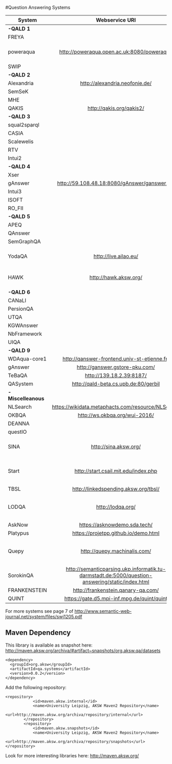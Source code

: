 #Question Answering Systems

| System        |                   Webservice URI                  | Comment                   | Included|
|---------------|:-------------------------------------------------:|---------------------------|---------|
| **-QALD 1** |
| FREYA         |                                                   |                           |         |
| poweraqua     | http://poweraqua.open.ac.uk:8080/poweraqua        |  webservice not reachable |         |
| SWIP          |                                                   |                           |         |
| **-QALD 2** |
| Alexandria    | http://alexandria.neofonie.de/                    |                           |         |
| SemSeK        |                                                   |                           |         |
| MHE           |                                                   |                           |         |
| QAKIS         | http://qakis.org/qakis2/                          |                           |    X    |
| **-QALD 3** |
| squal2sparql  |                                                   |                           |         |
| CASIA         |                                                   |                           |         |
| Scalewelis    |                                                   |                           |         |
| RTV           |                                                   |                           |         |
| Intui2        |                                                   |                           |         |
| **-QALD 4** |
| Xser          |                                                   |                           |         |
| gAnswer       | http://59.108.48.18:8080/gAnswer/ganswer.jsp      |                           |         |
| Intui3        |                                                   |                           |         |
| ISOFT         |                                                   |                           |         |
| RO_FII        |                                                   |                           |         |
| **-QALD 5** |
| APEQ          |                                                   |                           |         |
| QAnswer       |                                                   |                           |         |
| SemGraphQA    |                                                   |                           |         |
| YodaQA        | http://live.ailao.eu/                             | webservice not working    |     X   |
| HAWK          | http://hawk.aksw.org/                             | webservice not working    |     X   |
| **-QALD 6** |
| CANaLI        |                                                   |                           |         |
| PersionQA     |                                                   |                           |         |
| UTQA          |                                                   |                           |         |
| KGWAnswer     |                                                   |                           |         |
| NbFramework   |                                                   |                           |         |
| UIQA          |                                                   |                           |         |
| **-QALD 9** |
| WDAqua-core1  | http://qanswer-frontend.univ-st-etienne.fr/       |                           |     X   |
| gAnswer       | http://ganswer.gstore-pku.com/                    |                           |     X   |
| TeBaQA        | http://139.18.2.39:8187/                          |                           |     X   |
| QASystem      | http://qald-beta.cs.upb.de:80/gerbil              |                           |     X   |
| **-Miscelleanous** |
| NLSearch      | https://wikidata.metaphacts.com/resource/NLSearch |                           |         |
| OKBQA         | http://ws.okbqa.org/wui-2016/                     |                           |     X   |
| DEANNA        |                                                   |                           |         |
| questIO       |                                                   |                           |         |
| SINA          | http://sina.aksw.org/                             | webservice not reachable  |     X   |
| Start         | http://start.csail.mit.edu/index.php              | non-uniform answer format |     X   |
| TBSL          | http://linkedspending.aksw.org/tbsl/              | unstable                  |         |
| LODQA         | http://lodqa.org/                                 | only searches for datasets|         |
| AskNow        | https://asknowdemo.sda.tech/                      |                           |     X   |
| Platypus      | https://projetpp.github.io/demo.html              |                           |     X   |
| Quepy         | http://quepy.machinalis.com/                      | non-uniform answer format |     X   |
| SorokinQA         | http://semanticparsing.ukp.informatik.tu-darmstadt.de:5000/question-answering/static/index.html  | very slow                 |     X   |
| FRANKENSTEIN         | http://frankenstein.qanary-qa.com/                     |  |     X   |
| QUINT         | https://gate.d5.mpi-inf.mpg.de/quint/quint                      |  |     X   |

For more systems see page 7 of http://www.semantic-web-journal.net/system/files/swj1205.pdf


## Maven Dependency
This library is available as snapshot here: http://maven.aksw.org/archiva/#artifact~snapshots/org.aksw.qa/datasets

```
<dependency>
  <groupId>org.aksw</groupId>
  <artifactId>qa.systems</artifactId>
  <version>0.0.2</version>
</dependency>
```
Add the following repository:
```
<repository>
			<id>maven.aksw.internal</id>
			<name>University Leipzig, AKSW Maven2 Repository</name>
			<url>http://maven.aksw.org/archiva/repository/internal</url>
		</repository>
		<repository>
			<id>maven.aksw.snapshots</id>
			<name>University Leipzig, AKSW Maven2 Repository</name>
			<url>http://maven.aksw.org/archiva/repository/snapshots</url>
</repository>
```

Look for more interesting libraries here: http://maven.aksw.org/
